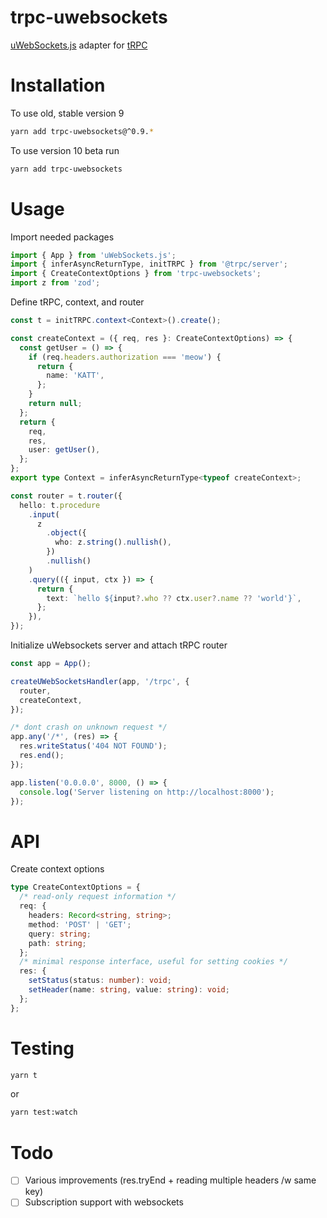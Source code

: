 # trpc-uwebsockets

[uWebSockets.js](https://github.com/uNetworking/uWebSockets.js) adapter for [tRPC](https://trpc.io/)

# Installation

To use old, stable version 9

```bash
yarn add trpc-uwebsockets@^0.9.*
```

To use version 10 beta run

```bash
yarn add trpc-uwebsockets
```

# Usage

Import needed packages

```typescript
import { App } from 'uWebSockets.js';
import { inferAsyncReturnType, initTRPC } from '@trpc/server';
import { CreateContextOptions } from 'trpc-uwebsockets';
import z from 'zod';
```

Define tRPC, context, and router

```typescript
const t = initTRPC.context<Context>().create();

const createContext = ({ req, res }: CreateContextOptions) => {
  const getUser = () => {
    if (req.headers.authorization === 'meow') {
      return {
        name: 'KATT',
      };
    }
    return null;
  };
  return {
    req,
    res,
    user: getUser(),
  };
};
export type Context = inferAsyncReturnType<typeof createContext>;

const router = t.router({
  hello: t.procedure
    .input(
      z
        .object({
          who: z.string().nullish(),
        })
        .nullish()
    )
    .query(({ input, ctx }) => {
      return {
        text: `hello ${input?.who ?? ctx.user?.name ?? 'world'}`,
      };
    }),
});
```

Initialize uWebsockets server and attach tRPC router

```typescript
const app = App();

createUWebSocketsHandler(app, '/trpc', {
  router,
  createContext,
});

/* dont crash on unknown request */
app.any('/*', (res) => {
  res.writeStatus('404 NOT FOUND');
  res.end();
});

app.listen('0.0.0.0', 8000, () => {
  console.log('Server listening on http://localhost:8000');
});
```

# API

Create context options

```typescript
type CreateContextOptions = {
  /* read-only request information */
  req: {
    headers: Record<string, string>;
    method: 'POST' | 'GET';
    query: string;
    path: string;
  };
  /* minimal response interface, useful for setting cookies */
  res: {
    setStatus(status: number): void;
    setHeader(name: string, value: string): void;
  };
};
```

# Testing

```bash
yarn t
```

or

```bash
yarn test:watch
```

# Todo

- [ ] Various improvements (res.tryEnd + reading multiple headers /w same key)
- [ ] Subscription support with websockets
